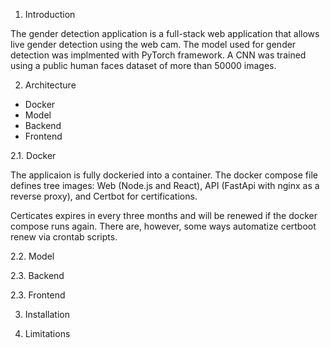 1. Introduction

The gender detection application is a full-stack web application that allows live gender detection using the web cam. The model used for gender detection was implmented with PyTorch framework. A CNN was trained using a public human faces dataset of more than 50000 images. 


2. Architecture

* Docker
* Model
* Backend
* Frontend

2.1. Docker

The applicaion is fully dockeried into a container. The docker compose file defines tree images: Web (Node.js and React), API (FastApi with nginx as a reverse proxy), and Certbot for certifications.

Certicates expires in every three months and will be renewed if the docker compose runs again. There are, however, some ways automatize certboot renew via crontab scripts.

2.2. Model

2.3. Backend

2.3. Frontend

3. Installation

4. Limitations
